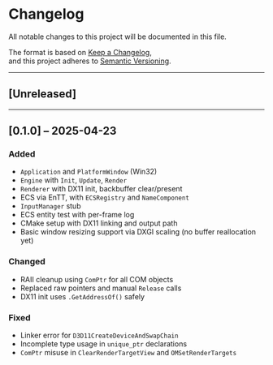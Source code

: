 # Changelog

All notable changes to this project will be documented in this file.

The format is based on [Keep a Changelog](https://keepachangelog.com/en/1.1.0/),  
and this project adheres to [Semantic Versioning](https://semver.org/).

---

## [Unreleased]

---

## [0.1.0] – 2025-04-23

### Added

- `Application` and `PlatformWindow` (Win32)
- `Engine` with `Init`, `Update`, `Render`
- `Renderer` with DX11 init, backbuffer clear/present
- ECS via EnTT, with `ECSRegistry` and `NameComponent`
- `InputManager` stub
- ECS entity test with per-frame log
- CMake setup with DX11 linking and output path
- Basic window resizing support via DXGI scaling (no buffer reallocation yet)

### Changed

- RAII cleanup using `ComPtr` for all COM objects
- Replaced raw pointers and manual `Release` calls
- DX11 init uses `.GetAddressOf()` safely

### Fixed

- Linker error for `D3D11CreateDeviceAndSwapChain`
- Incomplete type usage in `unique_ptr` declarations
- `ComPtr` misuse in `ClearRenderTargetView` and `OMSetRenderTargets`
